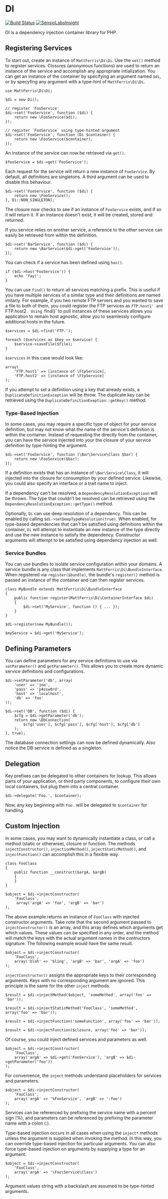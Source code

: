 DI
==

[![Build Status](https://travis-ci.org/mattferris/di.svg?branch=master)](https://travis-ci.org/mattferris/di)
[![SensioLabsInsight](https://insight.sensiolabs.com/projects/a88c116a-3019-4573-8fa1-0b844dda22dd/mini.png)](https://insight.sensiolabs.com/projects/a88c116a-3019-4573-8fa1-0b844dda22dd)

DI is a dependency injection container library for PHP.

Registering Services
--------------------

To start out, create an instance of `MattFerris\Di\Di`. Use the `set()` method
to register services. Closures (anonymous functions) are used to return an
instance of the service and accomplish any appropriate intialization. You can
get an instance of the container by specifying an argument named `$di`, or by
specyfing any argument with a type-hint of `MattFerris\Di\Di`.

    use MattFerris\Di\Di;

    $di = new Di();

    // register 'FooService'
    $di->set('FooService', function ($di) {
        return new \FooService($di);
    });

    // register `FooService` using type-hinted argument
    $di->set('FooService', function (Di $container) {
        return new \FooService($container);
    });

An instance of the service can now be retrieved via `get()`.

    $fooService = $di->get('FooService');

Each request for the service will return a new instance of `FooService`. By
default, all definitions are singletons. A third argument can be used to disable
this behaviour.

    $di->set('FooService', function ($di) {
        return new \FooService();
    }, Di::NON_SINGLETON);

The closure now checks to see if an instance of `FooService` exists, and if so
it will return it. If an instance doesn't exist, it will be created, stored and
returned.

If you service relies on another service, a reference to the other service can
easily be retrieved from within the definition.

    $di->set('BarService', function ($di) {
        return new \BarService($di->get('FooService'));
    });

You can check if a service has been defined using `has()`.

    if ($di->has('FooService')) {
        echo 'Yay!';
    }

You can use `find()` to return all services matching a prefix. This is useful if
you have multiple services of a similar type and their definitions are named 
imilarly. For example, if you two remote FTP servers and you wanted to save a
file to both of them, you could register the FTP services as `FTP.host1' and
`FTP.host2`. Using `find()` to pull instances of these services allows you
application to remain host agnostic, allow you to seamlessly configure
additional hosts in the future.

    $services = $di->find('FTP.');

    foreach ($services as $key => $service) {
        $service->saveFile($file);
    }

`$services` in this case would look like:

    array(
        'FTP.host1' => [instance of \FtpService],
        'FTP.host2' => [instance of \FtpService]
    );

If you attempt to set a definition using a key that already exists, a
`DuplicateDefinitionException` will be throw. The duplicate key can be retrieved
using the `DuplicateDefinitionExeption::getKey()` method.

### Type-Based Injection

In some cases, you may require a specific type of object for your service
definition, but may not know what the name of the service's definition is within
the container. Instead of requesting the directly from the container, you can
have the service injected into your the closure of your service definition by
type-hinting the argument.

    $di->set('FooService', function (\Bar\Service\Class $bar) {
        return new \FooService($bar);
    });

If a definition exists that has an instance of `\Bar\Service\Class`, it will
injected into the closure for consumption by your defined service. Likewise, you
could also specify an interface or a trait name to inject.

If a dependency can't be resolved, a `DependencyResolutionExceptioon` will be
thrown. The type that couldn't be resolved can be retrieved using the
`DependencyResolutionException::getType()` method.

Optionally, `Di` can use deep resolution of a dependency. This can be enabled
by calling `$di->setDeepTypeResolution(true)`. When enabled, for type-based
dependencies that can't be satisfied using definitions within the container,
`Di` will attempt to instantiate an new instance of the type directly and use
the new instance to satisfy the dependency. Constructor arguments will attempt
to be satisfied using dependency injection as well.

### Service Bundles

You can use bundles to isolate service configuration within your domains. A
service bundle is any class that implements `MattFerris\Di\BundleInterface`.
When registered via `register($bundle)`, the bundle's `register()` method is
passed an instance of the container and can then register services.

    class MyBundle extends MattFerris\Di\BundleInterface
    {
        public function register(MattFerris\Di\ContainerInterface $di)
        {
            $di->set('MyService', function () { ... });
        }
    }

    $di->register(new MyBundle());

    $myService = $di->get('MyService');

Defining Parameters
-------------------

You can define parameters for any service definitions to use via
`setParameter()` and `getParameter()`. This allows you to create more dynamic
service definitions and configurations.

    $di->setParameter('db', array(
        'user' => 'joe',
        'pass' => 'p4ssw0rd',
        'host' => 'localhost',
        'db' => 'foo'
    ));

    $di->set('DB', function ($di) {
        $cfg = $di->getParameter('db');
        return new \DbConnection(
            $cfg['user'], $cfg['pass'], $cfg['host'], $cfg['db']
        );
    }, true);

The database connection settings can now be defined dynamically. Also notice the
DB service is defined as a singleton.

Delegation
----------

Key prefixes can be delegated to other containers for lookup. This allows parts
of your application, or third party components, to configure their own local
containers, but plug them into a central container.

    $di->delegate('Foo.', $container);

Now, any key beginning with `Foo.` will be delegated to `$container` for
handling.

Custom Injection
----------------

In some cases, you may want to dynamically instantiate a class, or call a method 
(static or otherwise), closure or function. The methods `injectConstructor()`,
`injectionMethod()`, `injectStaticMethod()`, and `injectFunction()` can
accomplish this in a flexible way.

    class FooClass
    {
        public function __construct($argA, $argB)
        {
        }
    }

    $object = $di->injectConstructor(
        'FooClass',
         array('argA' => 'foo', 'argB' => 'bar')
    );

The above example returns an instance of `FooClass` with injected constructor
arguments. Take note that the second argument passed to `injectConstructor()`
is an array, and this array defines which arguments get which values. These
values can be specified in any order, and the method will match the keys with
the actual argument names in the contructors signature. The following example
would have the same result.

    $object = $di->injectConstructor(
        'FooClass',
        array('blah' => 'bling', 'argB' => 'bar', 'argA' => 'foo')
    );

`injectConstructor()` assigns the appropriate keys to their corresponding
arguments. Keys with no corresponding argument are ignored. This principle is
the same for the other `inject` methods.

    $result = $di->injectMethod($object, 'someMethod', array('foo' => 'bar'));

    $result = $di->injectStaticMethod('FooClass', 'someMethod', array('foo' => 'bar'));

    $result = $di->injectFunction('someFunction', array('foo' => 'bar'));

    $result = $di->injectFunction($closure, array('foo' => 'bar'));

Of course, you could inject defined services and parameters as well.

    $object = $di->injectConstructor(
        'FooClass',
        array('argA' => $di->get('FooService'), 'argB' => $di->getParameter('foo'))
    );

For convenience, the `inject` methods understand placeholders for services and
parameters.

    $object = $di->injectConstructor(
        'FooClass',
        array('argA' => '%FooService', 'argB' => ':foo')
    );

Services can be referenced by prefixing the service name with a percent sign
(%), and parameters can be referenced by prefixing the parameter name with a
colon (:).

Type-based injection occurs in all cases when using the `inject*` methods unless
the argument is supplied when invoking the method. In this way, you can override
type-based injection for particular arguments. You can also force type-based
injection on arguments by supplying a type for an argument.

    $object = $di->injectConstructor(
        'FooClass',
        array('argA' => '\Foo\Service\Class')
    );

Argument values string with a backslash are assumed to be type-hinted arguments.
